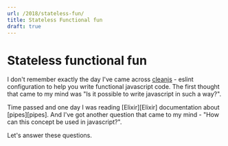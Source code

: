 ```yaml
---
url: /2018/stateless-fun/
title: Stateless Functional fun
draft: true
---
```

# Stateless functional fun

I don't remember exactly the day I've came across [cleanjs][cleanjs] - eslint
configuration to help you write functional javascript code.
The first thought that came to my mind was "Is it possible to write javascript
in such a way?".

Time passed and one day I was reading [Elixir][Elixir] documentation about
[pipes][pipes]. And I've got another question that came to my mind - "How can
this concept be used in javascript?".

Let's answer these questions.


[cleanjs]: https://github.com/bodil/eslint-config-cleanjs
